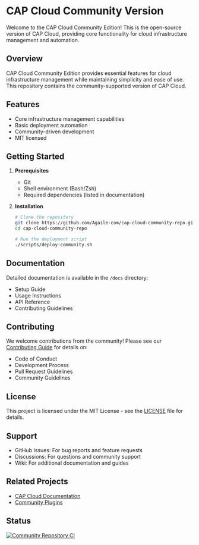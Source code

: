 # CAP Cloud Community Version

Welcome to the CAP Cloud Community Edition! This is the open-source version of CAP Cloud, providing core functionality for cloud infrastructure management and automation.

## Overview

CAP Cloud Community Edition provides essential features for cloud infrastructure management while maintaining simplicity and ease of use. This repository contains the community-supported version of CAP Cloud.

## Features

- Core infrastructure management capabilities
- Basic deployment automation
- Community-driven development
- MIT licensed

## Getting Started

1. **Prerequisites**
   - Git
   - Shell environment (Bash/Zsh)
   - Required dependencies (listed in documentation)

2. **Installation**
   ```bash
   # Clone the repository
   git clone https://github.com/Agaile-com/cap-cloud-community-repo.git
   cd cap-cloud-community-repo

   # Run the deployment script
   ./scripts/deploy-community.sh
   ```

## Documentation

Detailed documentation is available in the `/docs` directory:
- Setup Guide
- Usage Instructions
- API Reference
- Contributing Guidelines

## Contributing

We welcome contributions from the community! Please see our [Contributing Guide](CONTRIBUTING.md) for details on:
- Code of Conduct
- Development Process
- Pull Request Guidelines
- Community Guidelines

## License

This project is licensed under the MIT License - see the [LICENSE](LICENSE) file for details.

## Support

- GitHub Issues: For bug reports and feature requests
- Discussions: For questions and community support
- Wiki: For additional documentation and guides

## Related Projects

- [CAP Cloud Documentation](https://docs.cap-cloud.com)
- [Community Plugins](https://plugins.cap-cloud.com)

## Status

[![Community Repository CI](https://github.com/Agaile-com/cap-cloud-community-repo/workflows/Community%20Repository%20CI/badge.svg)](https://github.com/Agaile-com/cap-cloud-community-repo/actions)
